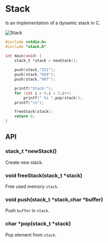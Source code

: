 # Stack 
Is an implementation of a dynamic stack in C.

![Stack](https://en.m.wikipedia.org/wiki/File:Lifo_stack.svg)

````c
#include <stdio.h>
#include "stack.h"

int main(void) {
	stack_t *stack = newStack();
	
	push(stack,"321");
	push(stack,"654");
	push(stack,"987");

	printf("Stack:");
	for (int i = 0;i < 3;i++)
		printf(" %s ",pop(stack));
	printf("\n");

	freeStack(stack);
	return 0;
}
````

## API

### stack_t *newStack()
Create new stack.

### void freeStack(stack_t *stack)
Free used memory `stack`.

### void push(stack_t *stack,char *buffer)
Push `buffer` in `stack`.

### char *pop(stack_t *stack)
Pop element from `stack`.
